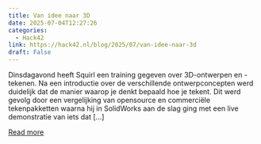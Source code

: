 ```yaml
---
title: Van idee naar 3D
date: 2025-07-04T12:27:26
categories:
  - Hack42
link: https://hack42.nl/blog/2025/07/van-idee-naar-3d
draft: False
---
```


Dinsdagavond heeft Squirl een training gegeven over 3D-ontwerpen en -tekenen. Na een introductie over de verschillende ontwerpconcepten werd duidelijk dat de manier waarop je denkt bepaald hoe je tekent. Dit werd gevolg door een vergelijking van opensource en commerciële tekenpakketten waarna hij in SolidWorks aan de slag ging met een live demonstratie van iets dat [&#8230;]

[Read more](https://hack42.nl/blog/2025/07/van-idee-naar-3d)